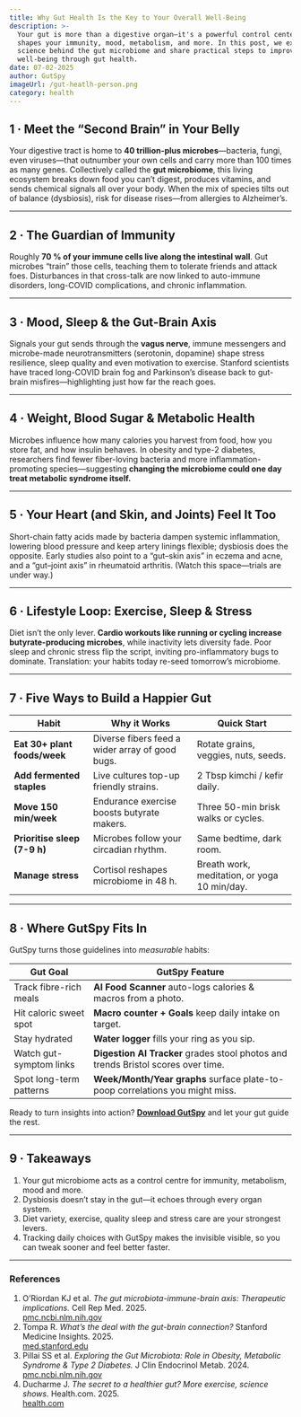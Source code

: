 ```yaml
---
title: Why Gut Health Is the Key to Your Overall Well-Being
description: >-
  Your gut is more than a digestive organ—it's a powerful control center that
  shapes your immunity, mood, metabolism, and more. In this post, we explore the
  science behind the gut microbiome and share practical steps to improve your
  well-being through gut health.
date: 07-02-2025
author: GutSpy
imageUrl: /gut-heatlh-person.png
category: health
---
```


## 1 · Meet the “Second Brain” in Your Belly

Your digestive tract is home to **40 trillion-plus microbes**—bacteria, fungi, even viruses—that outnumber your own cells and carry more than 100 times as many genes. Collectively called the **gut microbiome**, this living ecosystem breaks down food you can’t digest, produces vitamins, and sends chemical signals all over your body. When the mix of species tilts out of balance (dysbiosis), risk for disease rises—from allergies to Alzheimer’s.

***

## 2 · The Guardian of Immunity

Roughly **70 % of your immune cells live along the intestinal wall**. Gut microbes “train” those cells, teaching them to tolerate friends and attack foes. Disturbances in that cross-talk are now linked to auto-immune disorders, long-COVID complications, and chronic inflammation.

***

## 3 · Mood, Sleep & the Gut-Brain Axis

Signals your gut sends through the **vagus nerve**, immune messengers and microbe-made neurotransmitters (serotonin, dopamine) shape stress resilience, sleep quality and even motivation to exercise. Stanford scientists have traced long-COVID brain fog and Parkinson’s disease back to gut-brain misfires—highlighting just how far the reach goes.

***

## 4 · Weight, Blood Sugar & Metabolic Health

Microbes influence how many calories you harvest from food, how you store fat, and how insulin behaves. In obesity and type-2 diabetes, researchers find fewer fiber-loving bacteria and more inflammation-promoting species—suggesting **changing the microbiome could one day treat metabolic syndrome itself.**

***

## 5 · Your Heart (and Skin, and Joints) Feel It Too

Short-chain fatty acids made by bacteria dampen systemic inflammation, lowering blood pressure and keep artery linings flexible; dysbiosis does the opposite. Early studies also point to a “gut–skin axis” in eczema and acne, and a “gut–joint axis” in rheumatoid arthritis. (Watch this space—trials are under way.)

***

## 6 · Lifestyle Loop: Exercise, Sleep & Stress

Diet isn’t the only lever. **Cardio workouts like running or cycling increase butyrate-producing microbes**, while inactivity lets diversity fade. Poor sleep and chronic stress flip the script, inviting pro-inflammatory bugs to dominate. Translation: your habits today re-seed tomorrow’s microbiome.

***

## 7 · Five Ways to Build a Happier Gut

| Habit                        | Why it Works                                    | Quick Start                                  |
| ---------------------------- | ----------------------------------------------- | -------------------------------------------- |
| **Eat 30+ plant foods/week** | Diverse fibers feed a wider array of good bugs. | Rotate grains, veggies, nuts, seeds.         |
| **Add fermented staples**    | Live cultures top-up friendly strains.          | 2 Tbsp kimchi / kefir daily.                 |
| **Move 150 min/week**        | Endurance exercise boosts butyrate makers.      | Three 50-min brisk walks or cycles.          |
| **Prioritise sleep (7-9 h)** | Microbes follow your circadian rhythm.          | Same bedtime, dark room.                     |
| **Manage stress**            | Cortisol reshapes microbiome in 48 h.           | Breath work, meditation, or yoga 10 min/day. |

***

## 8 · Where GutSpy Fits In

GutSpy turns those guidelines into *measurable* habits:

| Gut Goal                | GutSpy Feature                                                                    |
| ----------------------- | --------------------------------------------------------------------------------- |
| Track fibre-rich meals  | **AI Food Scanner** auto-logs calories & macros from a photo.                     |
| Hit caloric sweet spot  | **Macro counter + Goals** keep daily intake on target.                            |
| Stay hydrated           | **Water logger** fills your ring as you sip.                                      |
| Watch gut-symptom links | **Digestion AI Tracker** grades stool photos and trends Bristol scores over time. |
| Spot long-term patterns | **Week/Month/Year graphs** surface plate-to-poop correlations you might miss.     |

Ready to turn insights into action? **[Download GutSpy](https://apple.co/43azHhK)** and let your gut guide the rest.

***

## 9 · Takeaways

1. Your gut microbiome acts as a control centre for immunity, metabolism, mood and more.
2. Dysbiosis doesn’t stay in the gut—it echoes through every organ system.
3. Diet variety, exercise, quality sleep and stress care are your strongest levers.
4. Tracking daily choices with GutSpy makes the invisible visible, so you can tweak sooner and feel better faster.

***

### References

1. O’Riordan KJ et al. *The gut microbiota-immune-brain axis: Therapeutic implications.* Cell Rep Med. 2025.\
   [pmc.ncbi.nlm.nih.gov](https://pmc.ncbi.nlm.nih.gov/articles/PMC11970326/)
2. Tompa R. *What’s the deal with the gut-brain connection?* Stanford Medicine Insights. 2025.\
   [med.stanford.edu](https://med.stanford.edu/news/insights/2025/03/gut-brain-connection-long-covid-anxiety-parkinsons.html)
3. Pillai SS et al. *Exploring the Gut Microbiota: Role in Obesity, Metabolic Syndrome & Type 2 Diabetes.* J Clin Endocrinol Metab. 2024.\
   [pmc.ncbi.nlm.nih.gov](https://pmc.ncbi.nlm.nih.gov/articles/PMC11479700/)
4. Ducharme J. *The secret to a healthier gut? More exercise, science shows.* Health.com. 2025.\
   [health.com](https://www.health.com/exercise-gut-health-microbiome-research-11758399)
